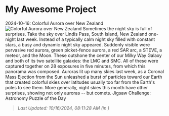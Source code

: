 # My Awesome Project

<!-- APOD Start -->
2024-10-16: Colorful Aurora over New Zealand
![Colorful Aurora over New Zealand](https://apod.nasa.gov/apod/image/2410/AuroraNz_McDonald_1080.jpg)
Sometimes the night sky is full of surprises. Take the sky over Lindis Pass, South Island, New Zealand one-night last week.  Instead of a typically calm night sky filled with constant stars, a busy and dynamic night sky appeared. Suddenly visible were pervasive red aurora, green picket-fence aurora, a red SAR arc, a STEVE, a meteor, and the Moon. These outshone the center of our Milky Way Galaxy and both of its two satellite galaxies: the LMC and SMC. All of these were captured together on 28 exposures in five minutes, from which this panorama was composed.  Auroras lit up many skies last week, as a Coronal Mass Ejection from the Sun unleashed a burst of particles toward our Earth that created colorful skies over latitudes usually too far from the Earth's poles to see them.  More generally, night skies this month have other surprises, showing not only auroras -- but comets.   Jigsaw Challenge: Astronomy Puzzle of the Day
> _Last Updated: 10/16/2024, 08:11:28 AM (in )_
<!-- APOD End -->
